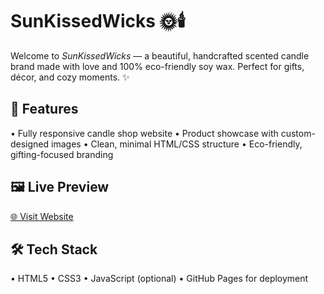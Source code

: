 # SunKissedWicks 🌞🕯️

Welcome to *SunKissedWicks* — a beautiful, handcrafted scented candle brand made with love and 100% eco-friendly soy wax. Perfect for gifts, décor, and cozy moments. ✨

## 🌟 Features
•⁠  ⁠Fully responsive candle shop website
•⁠  ⁠Product showcase with custom-designed images
•⁠  ⁠Clean, minimal HTML/CSS structure
•⁠  ⁠Eco-friendly, gifting-focused branding

## 🖼️ Live Preview
[🌐 Visit Website](https://tchieraun.github.io/SunKissedWicks)

## 🛠️ Tech Stack
•⁠  ⁠HTML5
•⁠  ⁠CSS3
•⁠  ⁠JavaScript (optional)
•⁠  ⁠GitHub Pages for deployment

